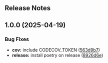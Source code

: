 Release Notes
---

## 1.0.0 (2025-04-19)

### Bug Fixes

* **cov:** include CODECOV_TOKEN ([563d9b7](https://github.com/luabida/python-llsp/commit/563d9b7a91a6f2fb44a2a3baa235b0e5286ea3b2))
* **release:** install poetry on release ([8926d6e](https://github.com/luabida/python-llsp/commit/8926d6e80baf6eeb7b8f83e5a50d64adf1d7b541))
